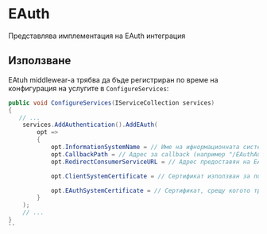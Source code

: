 # EAuth
Представлява имплементация на EAuth интеграция

## Използване
EAtuh middlewear-а трябва да бъде регистриран по време на конфигурация на услугите в `ConfigureServices`:

```csharp
public void ConfigureServices(IServiceCollection services)
{
   // ...
    services.AddAuthentication().AddEAuth(
        opt =>
        {
            opt.InformationSystemName = // Име на ифнормационната система, най-добре взета от конфигурация;
            opt.CallbackPath = // Адрес за callback (например "/EAuthAuthenticate");
            opt.RedirectConsumerServiceURL = // Адрес предоставян на EAuth за callback (например "https://localhost/EAuthAuthenticate" за локален тест в рамките на Identity Server);

            opt.ClientSystemCertificate = // Сертификат използван за подписване на SAML заявката.

            opt.EAuthSystemCertificate = // Сертификат, срещу когото трябва да проверим върнатия SAML отговор. Би трябвало да е bgEgovEAuthenticatorSigning.cer
        }
    );
    // ...
}
``